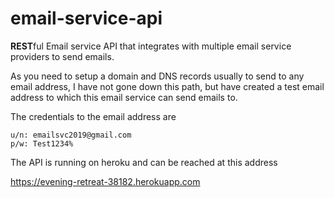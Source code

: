 # email-service-api
**REST**ful Email service API that integrates with multiple email service providers to send emails.

As you need to setup a domain and DNS records usually to send to any email address, I have not gone down this path, but have created a test email address to which this email service can send emails to.

The credentials to the email address are 
```
u/n: emailsvc2019@gmail.com
p/w: Test1234%
```

The API is running on heroku and can be reached at this address

https://evening-retreat-38182.herokuapp.com
